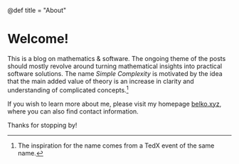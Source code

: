 @def title = "About"

# Welcome!

This is a blog on mathematics & software. The ongoing theme of the posts should mostly revolve around turning mathematical insights into practical software solutions. The name *Simple Complexity* is motivated by the idea that the main added value of theory is an increase in clarity and understanding of complicated concepts.[^1]

If you wish to learn more about me, please visit my homepage [belko.xyz](https://belko.xyz), where you can also find contact information.

Thanks for stopping by!

[^1]: The inspiration for the name comes from a TedX event of the same name.